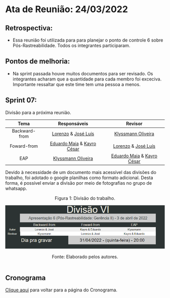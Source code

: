 # Ata de Reunião: 24/03/2022

## Retrospectiva:
- Essa reunião foi utilizada para para planejar o ponto de controle 6 sobre Pós-Rastreabilidade. Todos os integrantes participaram.

## Pontos de melhoria:
- Na sprint passada houve muitos documentos para ser revisado. Os integrantes acharam que a quantidade para cada membro foi exceciva. Importante ressaltar que este time tem uma pessoa a menos.

## Sprint 07:
Divisão para a próxima reunião.

| Tema | Responsáveis | Revisor |
| :-: | :-: | :-: |
| Backward-from | [Lorenzo][lorenzo-github] & [José Luís][jose-github] | [Klyssmann Oliveira][klyssmann-github] |
| Foward-from | [Eduardo Maia][eduardo-github] &  [Kayro César][kayro-github] | [Lorenzo][lorenzo-github] & [José Luís][jose-github] |
| EAP | [Klyssmann Oliveira][klyssmann-github] | [Eduardo Maia][eduardo-github] &  [Kayro César][kayro-github]  |



[eduardo-github]:https://github.com/eduardomr
[klyssmann-github]:https://github.com/klyssmannoliveira
[jose-github]:https://github.com/joseluis-rt
[augusto-github]:https://github.com/augustocrmg
[lorenzo-github]:https://github.com/lorenzo7377
[kayro-github]:https://github.com/kayrocesar


Devido à necessidade de um documento mais acessível das divisões do trabalho, foi adotado o google planilhas como formato adicional. Desta forma, é possível enviar a divisão por meio de fotografias no grupo de whatsapp.



<center>
<figcaption>Figura 1: Divisão do trabalho.</figcaption>
<p align = "center"><img src="https://raw.githubusercontent.com/Requisitos-de-Software/2021.2-PontoFacil/master/docs/assets/imagens/divisaoVI.png"</p><br>
<figcaption>Fonte: Elaborado pelos autores.</figcaption>


</center>

<br>


## Cronograma

[Clique aqui](https://requisitos-de-software.github.io/2021.2-PontoFacil/planejamento/cronograma/) para voltar para a página do Cronograma.